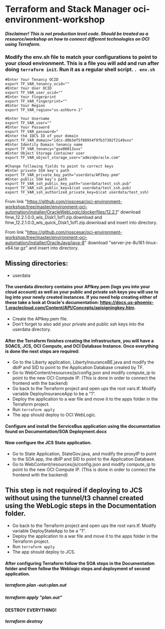 # Terraform and Stack Manager oci-environment-workshop

#### *Disclaimer! This is not production level code. Should be treated as a resource/workshop on how to connect different technologies on OCI using Terraform.* 

### Modify the env.sh file to match your configurations to point to your cloud environment. This is a file you will add and run after doing `terraform init`. Run it as a regular shell script. `. env.sh` 
```
#Enter Your Tenancy OCID
export TF_VAR_tenancy_ocid=""
#Enter Your User OCID
export TF_VAR_user_ocid=""
#Enter Your Fingerprint
export TF_VAR_fingerprint=""
#Enter Your Region
export TF_VAR_region="us-ashburn-1"

#Enter Your Username
export TF_VAR_user=""
#Enter Your Password 
export TF_VAR_password="
#Enter the IDCS ID of your domain
export TF_VAR_domain="idcs-d0b3ef5f88954f9fb37302f2149xxx"
#Enter Identity Domain tenancy name
export TF_VAR_tenancy="gse00013xxx"
#Enter Object Storage Container user
export TF_VAR_object_storage_user="admin@oracle.com"

#Change following fields to point to correct keys
#Enter private SSH key's path 
export TF_VAR_private_key_path="userdata/APIkey.pem"
#Enter public SSH key's path
export TF_VAR_ssh_public_key_path="userdata/test_ssh.pub"
export TF_VAR_ssh_public_key=$(cat userdata/test_ssh.pub)
export TF_VAR_ssh_authorized_private_key=$(cat userdata/test_ssh)
```

From link "https://github.com/rioscesar/oci-environment-workshop/tree/master/environment-oci-automation/installer/OracleWebLogic/dockerfiles/12.2.1" download fmw_12.2.1.0.0_wls_Disk1_1of1.zip.download and fmw_12.2.1.0.0_wls_quick_Disk1_1of1.zip.download and insert into directory.

From link "https://github.com/rioscesar/oci-environment-workshop/tree/master/environment-oci-automation/installer/OracleJava/java-8" download "server-jre-8u161-linux-x64.tar.gz" and insert into directory.
  
## Missing directories:
  * userdata

#### The userdata directory contains your APIkey.pem (logs you into your cloud account) as well as your public and private ssh keys you will use to log into your newly created instances. If you need help creating either of these take a look at Oracle's documentation: https://docs.us-phoenix-1.oraclecloud.com/Content/API/Concepts/apisigningkey.htm.
  * Create the APIkey.pem file. 
  * Don't forget to also add your private and public ssh keys into the userdata directory.

#### After the Terraform finishes creating the infrastructure, you will have a SOACS, JCS, OCI Compute, and OCI Database Instance. Once everything is done the next steps are required: 
  * Go to the Liberty application, LibertyInsuranceBE.java and modify the dbIP and SID to point to the Application Database created by TF.
  * Go to WebContent/resources/js/config.json and modify compute_ip to point to the new OCI Compute IP. (This is done in order to connect the frontend with the backend)
  * Go back to the Terraform project and open ups the root vars.tf. Modify variable DeployInsuranceApp to be a "1". 
  * Deploy the application to a war file and move it to the apps folder in the Terraform project. 
  * Run `terraform apply`
  * The app should deploy to OCI WebLogic.
  
#### Configure and install the ServiceBus application using the documentation found on Documentation/SOA Deployment.docx

#### Now configure the JCS State application. 
  * Go to State Application, StateGov.java, and modify the proxyIP to point to the SOA app, the dbIP and SID to point to the Application Database. 
  * Go to WebContent/resources/js/config.json and modify compute_ip to point to the new OCI Compute IP. (This is done in order to connect the frontend with the backend)

## This step is not required if deploying to JCS without using the tunnel/t3 channel created using the WebLogic steps in the Documentation folder. 
  * Go back to the Terraform project and open ups the root vars.tf. Modify variable DeployStateApp to be a "1". 
  * Deploy the application to a war file and move it to the apps folder in the Terraform project. 
  * Run `terraform apply`
  * The app should deploy to JCS. 

#### After configuring Terraform follow the SOA steps in the Documentation folder and then follow the Weblogic steps and deployment of second application.  

##### terraform plan -out=plan.out
##### terraform apply "plan.out"

#### DESTROY EVERYTHING!

##### terraform destroy 
